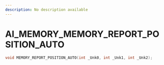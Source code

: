 ```yaml
---
description: No description available 
---
```


# AI_MEMORY\_MEMORY_REPORT_POSITION_AUTO

```cpp
void MEMORY_REPORT_POSITION_AUTO(int _Unk0, int _Unk1, int _Unk2);
```